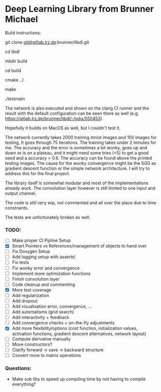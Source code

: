 # Deep Learning Library from Brunner Michael

Build instructions:

git clone git@gitlab.lrz.de:brunner/libdl.git

cd libdl

mkdir build

cd build

cmake ../.

make

./testmain

The network is also executed and shown on the clang CI runner and the result with the default configuration can be seen there as well (e.g. https://gitlab.lrz.de/brunner/libdl/-/jobs/550453).

Hopefully it builds on MacOS as well, but I couldn't test it.

The network currently takes 2000 training mnist images and 100 images for testing, It goes through 75 iterations. The training takes under 2 minutes for me.
The accuracy and the error is sometimes a bit wonky, goes up and down or is on a plateau, and it might need some tries (<5) to get a good seed and a accuracy > 0.6. The accuracy can be found above the printed testing images.
The cause for the wonky convergence might be the SGD as gradient descent function or the simple network architecture. I will try to address this for the final project.

The library itself is somewhat modular and most of the implementations already work. The convolution layer however is still limited to one input and output channel.

The code is still very wip, not commented and all over the place due to time constraints.

The tests are unfortunately broken as well.

### TODO:
- [ ] Make proper CI Pipline Setup
- [x] Smart Pointers vs References/management of objects to hand over
- [ ] Fix Doxygen Setup
- [ ] Add logging setup with asserts!
- [ ] Fix tests
- [ ] Fix wonky error and convergence
- [ ] Implement more optimization functions
- [ ] Finish convolution layer
- [ ] Code cleanup and commenting
- [x] More test coverage
- [ ] Add regularization
- [ ] Add dropout
- [ ] Add visualisation error, convergence, ...
- [ ] Add automatisms (grid search)
- [ ] Add interactivity + feedback
- [ ] Add convergence checks + on-the-fly adjustments
- [x] Add more flexibility/options (cost function, initialization values, activation functions, gradient descent alternatives, network layout)
- [ ] Compute derivative manually
- [ ] Move constructors?
- [ ] Clarify forward -> save -> backward structure
- [ ] Convert more to matrix operations

### Questions:
- Make sub libs to speed up compiling time by not having to compile everything?